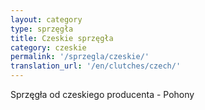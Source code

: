 ```yaml
---
layout: category
type: sprzęgła
title: Czeskie sprzęgła
category: czeskie
permalink: '/sprzegla/czeskie/'
translation_url: '/en/clutches/czech/'
---
```

Sprzęgła od czeskiego producenta - Pohony